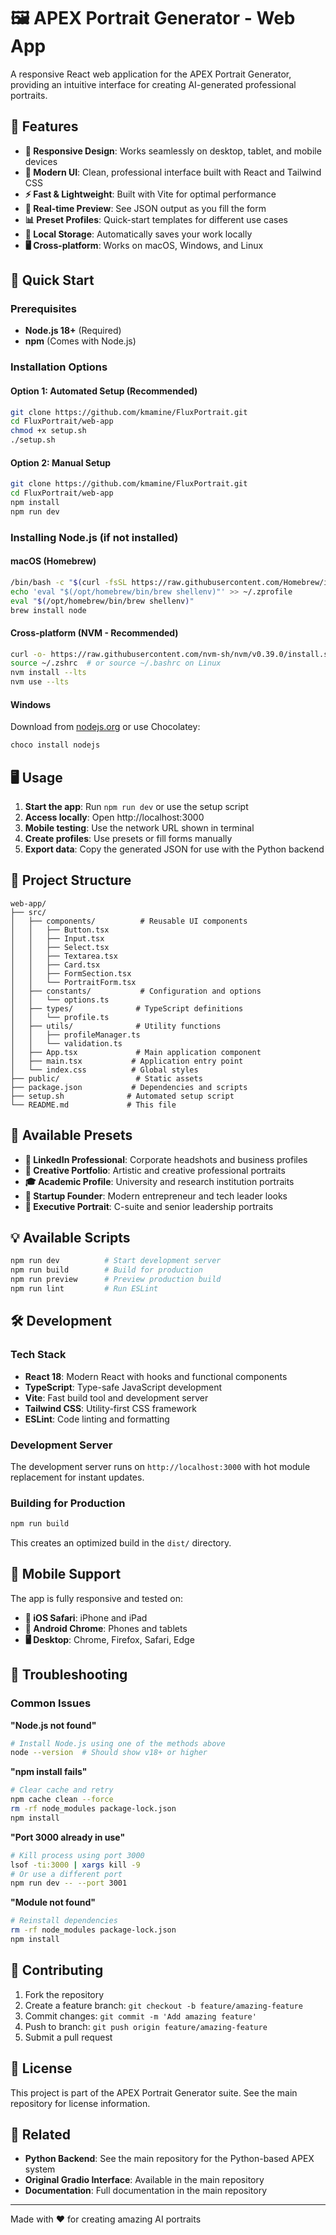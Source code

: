 # 🖼️ APEX Portrait Generator - Web App

A responsive React web application for the APEX Portrait Generator, providing an intuitive interface for creating AI-generated professional portraits.

## 🌟 Features

- **📱 Responsive Design**: Works seamlessly on desktop, tablet, and mobile devices
- **🎨 Modern UI**: Clean, professional interface built with React and Tailwind CSS
- **⚡ Fast & Lightweight**: Built with Vite for optimal performance
- **🔄 Real-time Preview**: See JSON output as you fill the form
- **📊 Preset Profiles**: Quick-start templates for different use cases
- **💾 Local Storage**: Automatically saves your work locally
- **🖥️ Cross-platform**: Works on macOS, Windows, and Linux

## 🚀 Quick Start

### Prerequisites

- **Node.js 18+** (Required)
- **npm** (Comes with Node.js)

### Installation Options

#### Option 1: Automated Setup (Recommended)
```bash
git clone https://github.com/kmamine/FluxPortrait.git
cd FluxPortrait/web-app
chmod +x setup.sh
./setup.sh
```

#### Option 2: Manual Setup
```bash
git clone https://github.com/kmamine/FluxPortrait.git
cd FluxPortrait/web-app
npm install
npm run dev
```

### Installing Node.js (if not installed)

#### macOS (Homebrew)
```bash
/bin/bash -c "$(curl -fsSL https://raw.githubusercontent.com/Homebrew/install/HEAD/install.sh)"
echo 'eval "$(/opt/homebrew/bin/brew shellenv)"' >> ~/.zprofile
eval "$(/opt/homebrew/bin/brew shellenv)"
brew install node
```

#### Cross-platform (NVM - Recommended)
```bash
curl -o- https://raw.githubusercontent.com/nvm-sh/nvm/v0.39.0/install.sh | bash
source ~/.zshrc  # or source ~/.bashrc on Linux
nvm install --lts
nvm use --lts
```

#### Windows
Download from [nodejs.org](https://nodejs.org/) or use Chocolatey:
```bash
choco install nodejs
```

## 🖥️ Usage

1. **Start the app**: Run `npm run dev` or use the setup script
2. **Access locally**: Open http://localhost:3000
3. **Mobile testing**: Use the network URL shown in terminal
4. **Create profiles**: Use presets or fill forms manually
5. **Export data**: Copy the generated JSON for use with the Python backend

## 📁 Project Structure

```
web-app/
├── src/
│   ├── components/          # Reusable UI components
│   │   ├── Button.tsx
│   │   ├── Input.tsx
│   │   ├── Select.tsx
│   │   ├── Textarea.tsx
│   │   ├── Card.tsx
│   │   ├── FormSection.tsx
│   │   └── PortraitForm.tsx
│   ├── constants/           # Configuration and options
│   │   └── options.ts
│   ├── types/              # TypeScript definitions
│   │   └── profile.ts
│   ├── utils/              # Utility functions
│   │   ├── profileManager.ts
│   │   └── validation.ts
│   ├── App.tsx             # Main application component
│   ├── main.tsx           # Application entry point
│   └── index.css          # Global styles
├── public/                 # Static assets
├── package.json           # Dependencies and scripts
├── setup.sh              # Automated setup script
└── README.md             # This file
```

## 🎨 Available Presets

- **👔 LinkedIn Professional**: Corporate headshots and business profiles
- **🎨 Creative Portfolio**: Artistic and creative professional portraits
- **🎓 Academic Profile**: University and research institution portraits
- **🚀 Startup Founder**: Modern entrepreneur and tech leader looks
- **💼 Executive Portrait**: C-suite and senior leadership portraits

## 💡 Available Scripts

```bash
npm run dev          # Start development server
npm run build        # Build for production
npm run preview      # Preview production build
npm run lint         # Run ESLint
```

## 🛠️ Development

### Tech Stack
- **React 18**: Modern React with hooks and functional components
- **TypeScript**: Type-safe JavaScript development
- **Vite**: Fast build tool and development server
- **Tailwind CSS**: Utility-first CSS framework
- **ESLint**: Code linting and formatting

### Development Server
The development server runs on `http://localhost:3000` with hot module replacement for instant updates.

### Building for Production
```bash
npm run build
```
This creates an optimized build in the `dist/` directory.

## 📱 Mobile Support

The app is fully responsive and tested on:
- **📱 iOS Safari**: iPhone and iPad
- **🤖 Android Chrome**: Phones and tablets
- **🖥️ Desktop**: Chrome, Firefox, Safari, Edge

## 🔧 Troubleshooting

### Common Issues

**"Node.js not found"**
```bash
# Install Node.js using one of the methods above
node --version  # Should show v18+ or higher
```

**"npm install fails"**
```bash
# Clear cache and retry
npm cache clean --force
rm -rf node_modules package-lock.json
npm install
```

**"Port 3000 already in use"**
```bash
# Kill process using port 3000
lsof -ti:3000 | xargs kill -9
# Or use a different port
npm run dev -- --port 3001
```

**"Module not found"**
```bash
# Reinstall dependencies
rm -rf node_modules package-lock.json
npm install
```

## 🤝 Contributing

1. Fork the repository
2. Create a feature branch: `git checkout -b feature/amazing-feature`
3. Commit changes: `git commit -m 'Add amazing feature'`
4. Push to branch: `git push origin feature/amazing-feature`
5. Submit a pull request

## 📄 License

This project is part of the APEX Portrait Generator suite. See the main repository for license information.

## 🔗 Related

- **Python Backend**: See the main repository for the Python-based APEX system
- **Original Gradio Interface**: Available in the main repository
- **Documentation**: Full documentation in the main repository

---

Made with ❤️ for creating amazing AI portraits
